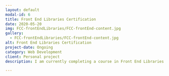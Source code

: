 ```yaml
---
layout: default
modal-id: 6
title: Front End Libraries Certification
date: 2020-05-20
img: FCC-frontEndLibraries/FCC-frontEnd-content.jpg
gallery:
  - FCC-frontEndLibraries/FCC-frontEnd-content.jpg
alt: Front End Libraries Certification
project-date: Ongoing
category: Web Development
client: Personal project
description: I am currently completing a course in Front End Libraries continuing on from FreeCodeCamps courses in web design and JavaScript. I have worked through introduction sections in Bootstrap, jQuery, Sass, React and Redux and I am now working on some small projects to gain qualification. This has allowed me to combine my knowledge from the previous two courses and has greatly increased the quality of my designs. Full details on the content of the course can be found on <a href="https://www.freecodecamp.org/learn" target="_blank">freecodecamp.org</a>.

---
```

